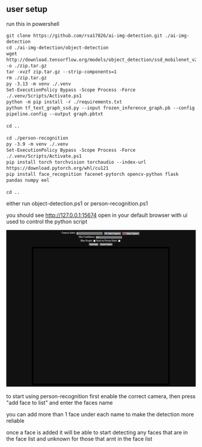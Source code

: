 ## user setup

run this in powershell

```pwsh
git clone https://github.com/rsa17826/ai-img-detection.git ./ai-img-detection
cd ./ai-img-detection/object-detection
wget http://download.tensorflow.org/models/object_detection/ssd_mobilenet_v2_coco_2018_03_29.tar.gz -o ./zip.tar.gz
tar -xvzf zip.tar.gz --strip-components=1
rm ./zip.tar.gz
py -3.13 -m venv ./.venv
Set-ExecutionPolicy Bypass -Scope Process -Force
./.venv/Scripts/Activate.ps1
python -m pip install -r ./requirements.txt
python tf_text_graph_ssd.py --input frozen_inference_graph.pb --config pipeline.config --output graph.pbtxt

cd ..

cd ./person-recognition
py -3.9 -m venv ./.venv
Set-ExecutionPolicy Bypass -Scope Process -Force
./.venv/Scripts/Activate.ps1
pip install torch torchvision torchaudio --index-url https://download.pytorch.org/whl/cu121
pip install face_recognition facenet-pytorch opencv-python flask pandas numpy eel

cd ..

```
either run object-detection.ps1 or person-recognition.ps1

you should see http://127.0.0.1:15674 open in your default browser with ui used to control the python script

![image showing the web ui](image.png)

to start using person-recognition first enable the correct camera, then press "add face to list" and enter the faces name

you can add more than 1 face under each name to make the detection more reliable

once a face is added it will be able to start detecting any faces that are in the face list and unknown for those that arnt in the face list